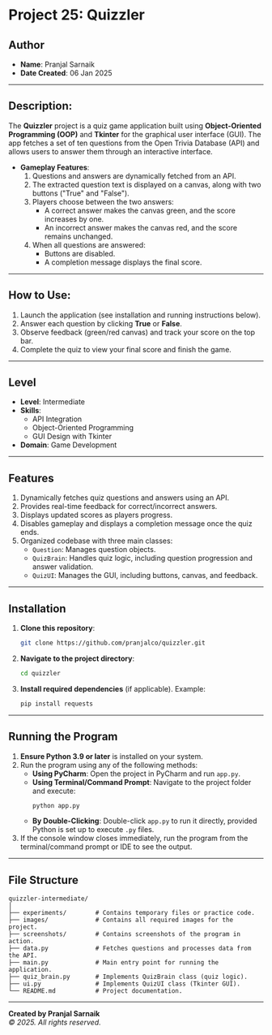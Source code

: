 # Project 25: Quizzler

## Author
- **Name**: Pranjal Sarnaik  
- **Date Created**: 06 Jan 2025  

---

## Description:
The **Quizzler** project is a quiz game application built using **Object-Oriented Programming (OOP)** and **Tkinter** for the graphical user interface (GUI). The app fetches a set of ten questions from the Open Trivia Database (API) and allows users to answer them through an interactive interface.  

- **Gameplay Features**:  
  1. Questions and answers are dynamically fetched from an API.  
  2. The extracted question text is displayed on a canvas, along with two buttons ("True" and "False").  
  3. Players choose between the two answers:
      - A correct answer makes the canvas green, and the score increases by one.
      - An incorrect answer makes the canvas red, and the score remains unchanged.  
  4. When all questions are answered:
      - Buttons are disabled.
      - A completion message displays the final score.  

---

## How to Use:
1. Launch the application (see installation and running instructions below).  
2. Answer each question by clicking **True** or **False**.  
3. Observe feedback (green/red canvas) and track your score on the top bar.  
4. Complete the quiz to view your final score and finish the game.

---

## Level
- **Level**: Intermediate  
- **Skills**:  
  - API Integration  
  - Object-Oriented Programming  
  - GUI Design with Tkinter  
- **Domain**: Game Development  

---

## Features
1. Dynamically fetches quiz questions and answers using an API.  
2. Provides real-time feedback for correct/incorrect answers.  
3. Displays updated scores as players progress.  
4. Disables gameplay and displays a completion message once the quiz ends.  
5. Organized codebase with three main classes:  
   - `Question`: Manages question objects.  
   - `QuizBrain`: Handles quiz logic, including question progression and answer validation.  
   - `QuizUI`: Manages the GUI, including buttons, canvas, and feedback.  

---

## Installation

1. **Clone this repository**:  
   ```bash
   git clone https://github.com/pranjalco/quizzler.git
   ```

2. **Navigate to the project directory**:  
   ```bash
   cd quizzler
   ```

3. **Install required dependencies** (if applicable). Example:  
   ```bash
   pip install requests
   ```

---

## Running the Program

1. **Ensure Python 3.9 or later** is installed on your system.  
2. Run the program using any of the following methods:  
   - **Using PyCharm**: Open the project in PyCharm and run `app.py`.  
   - **Using Terminal/Command Prompt**: Navigate to the project folder and execute:  
     ```bash
     python app.py
     ```  
   - **By Double-Clicking**: Double-click `app.py` to run it directly, provided Python is set up to execute `.py` files.  
3. If the console window closes immediately, run the program from the terminal/command prompt or IDE to see the output.  

---

## File Structure

```plaintext
quizzler-intermediate/
│
├── experiments/        # Contains temporary files or practice code.
├── images/             # Contains all required images for the project.
├── screenshots/        # Contains screenshots of the program in action.
├── data.py             # Fetches questions and processes data from the API.
├── main.py             # Main entry point for running the application.
├── quiz_brain.py       # Implements QuizBrain class (quiz logic).
├── ui.py               # Implements QuizUI class (Tkinter GUI).
└── README.md           # Project documentation.
```

---

**Created by Pranjal Sarnaik**  
*© 2025. All rights reserved.*
